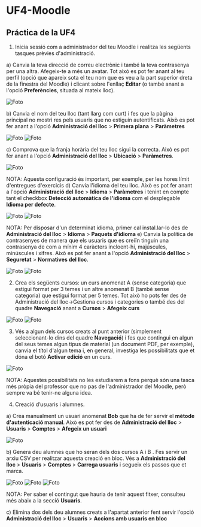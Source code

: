 # UF4-Moodle
## Práctica de la UF4 
1. Inicia sessió com a administrador del teu Moodle i realitza les següents tasques prèvies d'administració.

a) Canvia la teva direcció de correu electrònic i també la teva contrasenya per una altra. Afegeix-te a més un avatar. Tot això es pot fer anant al teu perfil (opció que apareix sota el teu nom que es veu a la part superior dreta de la finestra del Moodle) i clicant sobre l'enllaç **Editar** (o també anant a l'opció **Preferències**, situada al mateix lloc).

![Foto](Captura%20de%20pantalla%20de%202023-10-31%2013-19-02.png)

b) Canvia el nom del teu lloc (tant llarg com curt) i fes que la pàgina principal no mostri res pels usuaris que no estiguin autentificats. Això es pot fer anant a l'opció **Administració del lloc** > **Primera plana** > **Paràmetres**

![Foto](Captura%20de%20pantalla%20de%202023-10-30%2014-15-21.png)
![Foto](Captura%20de%20pantalla%20de%202023-10-30%2014-16-22.png)

c) Comprova que la franja horària del teu lloc sigui la correcta. Això es pot fer anant a l'opció **Administració del lloc** > **Ubicació** > **Paràmetres**.

![Foto](hora.png)

NOTA: Aquesta configuració és important, per exemple, per les hores límit d'entregues d'exercicis
d) Canvia l'idioma del teu lloc. Això es pot fer anant a l'opció **Administració del lloc** > **Idioma** > **Paràmetres** i tenint en compte tant el checkbox **Detecció automàtica de l'idioma** com el desplegable **Idioma per defecte**.

![Foto](defaul%20lenguaje.png)
![Foto](seleccionar%20idioma.png)

NOTA: Per disposar d'un determinat idioma, primer cal instal.lar-lo des de **Administració del lloc** > **Idioma** > **Paquets d'idioma**
e) Canvia la política de contrasenyes de manera que els usuaris que es creiïn tinguin una contrasenya de com a mínim 4 caràcters incloent-hi, majúscules, minúscules i xifres. Això es pot fer anant a l'opció **Administració del lloc** > **Seguretat** > **Normatives del lloc**.

![Foto](longitud.png)
![Foto](mayusculas.png)

2. Crea els següents cursos: un curs anomenat A (sense categoria) que estigui format per 3 temes i un altre anomenat B (també sense categoria) que estigui format per 5 temes. Tot això ho pots fer des de Administració del lloc->Gestiona cursos i categories o també des del quadre **Navegació** anant a **Cursos** > **Afegeix curs**

![Foto](curso%20a.png)
![Foto](CURSO%20B.png)

3. Vés a algun dels cursos creats al punt anterior (simplement seleccionant-lo dins del quadre **Navegació**) i fes que contingui en algun del seus temes algun tipus de material (un document PDF, per exemple), canvia el títol d'algun tema i, en general, investiga les possibilitats que et dóna el botó **Activar edició** en un curs.

![Foto](josecamu%C3%B1ez.png)

NOTA: Aquestes possibilitats no les estudiarem a fons perquè són una tasca més pròpia del professor que no pas de l'administrador del Moodle, però sempre va bé tenir-ne alguna idea.

4. Creació d’usuaris i alumnes.

a) Crea manualment un usuari anomenat **Bob** que ha de fer servir el **mètode d'autenticació manual**. Això es pot fer des de **Administració del lloc** > **Usuaris** > **Comptes** > **Afegeix un usuari**

![Foto](bob.png)

b) Genera deu alumnes que ho seran dels dos cursos A i B . Fes servir un arxiu CSV per realitzar aquesta creació en bloc. Vés a **Administració del lloc** > **Usuaris** > **Comptes** > **Carrega usuaris** i segueix els passos que et marca.

![Foto](csv)
![Foto](archivousuarios.png)
![Foto](usuarioscreados.png)

NOTA: Per saber el contingut que hauria de tenir aquest fitxer, consulteu més abaix a la secció **Usuaris**.

c) Elimina dos dels deu alumnes creats a l'apartat anterior fent servir l'opció **Administració del lloc** > **Usuaris** > **Accions amb usuaris en bloc**

